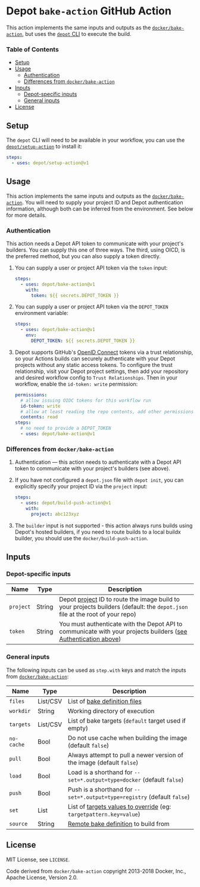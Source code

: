 # Depot `bake-action` GitHub Action
This action implements the same inputs and outputs as the [`docker/bake-action`](https://github.com/docker/bake-action), but uses the [`depot` CLI](https://github.com/depot/cli) to execute the build.

### Table of Contents

- [Setup](#setup)
- [Usage](#usage)
  - [Authentication](#authentication)
  - [Differences from `docker/bake-action`](#differences-from-dockerbake-action)
- [Inputs](#inputs)
  - [Depot-specific inputs](#depot-specific-inputs)
  - [General inputs](#general-inputs)
- [License](#license)

## Setup

The `depot` CLI will need to be available in your workflow, you can use the [`depot/setup-action`](https://github.com/depot/setup-action) to install it:

```yaml
steps:
  - uses: depot/setup-action@v1
```

## Usage

This action implements the same inputs and outputs as the [`docker/bake-action`](https://github.com/docker/bake-action). You will need to supply your project ID and Depot authentication information, although both can be inferred from the environment. See below for more details.

### Authentication

This action needs a Depot API token to communicate with your project's builders. You can supply this one of three ways. The third, using OICD, is the preferred method, but you can also supply a token directly.

1. You can supply a user or project API token via the `token` input:

   ```yaml
   steps:
     - uses: depot/bake-action@v1
       with:
         token: ${{ secrets.DEPOT_TOKEN }}
   ```

2. You can supply a user or project API token via the `DEPOT_TOKEN` environment variable:

   ```yaml
   steps:
     - uses: depot/bake-action@v1
       env:
         DEPOT_TOKEN: ${{ secrets.DEPOT_TOKEN }}
   ```

3. Depot supports GitHub's [OpenID Connect](https://docs.github.com/en/actions/deployment/security-hardening-your-deployments/about-security-hardening-with-openid-connect) tokens via a trust relationship, so your Actions builds can securely authenticate with your Depot projects without any static access tokens. To configure the trust relationship, visit your Depot project settings, then add your repository and desired workflow config to `Trust Relationships`. Then in your workflow, enable the `id-token: write` permission:

   ```yaml
   permissions:
     # allow issuing OIDC tokens for this workflow run
     id-token: write
     # allow at least reading the repo contents, add other permissions if necessary
     contents: read
   steps:
     # no need to provide a DEPOT_TOKEN
     - uses: depot/bake-action@v1
   ```

### Differences from `docker/bake-action`

1. Authentication — this action needs to authenticate with a Depot API token to communicate with your project's builders (see above).

2. If you have not configured a `depot.json` file with `depot init`, you can explicitly specify your project ID via the `project` input:

   ```yaml
   steps:
     - uses: depot/build-push-action@v1
       with:
         project: abc123xyz
   ```

3. The `builder` input is not supported - this action always runs builds using Depot's hosted builders, if you need to route builds to a local buildx builder, you should use the `docker/build-push-action`.

## Inputs

### Depot-specific inputs

| Name              | Type    | Description                                                                                                                                                                                                                                                         |
| ----------------- | ------- | ------------------------------------------------------------------------------------------------------------------------------------------------------------------------------------------------------------------------------------------------------------------- |
| `project`         | String  | Depot [project](https://depot.dev/docs/core-concepts#projects) ID to route the image build to your projects builders (default: the `depot.json` file at the root of your repo)                                                                                      |
| `token`           | String  | You must authenticate with the Depot API to communicate with your projects builders ([see Authentication above](#authentication))                                                                                                                                   |


### General inputs

The following inputs can be used as `step.with` keys and match the inputs from [`docker/bake-action`](https://github.com/docker/bake-action):

| Name       | Type     | Description                                                                                                                                 |
|------------|----------|---------------------------------------------------------------------------------------------------------------------------------------------|
| `files`    | List/CSV | List of [bake definition files](https://docs.docker.com/build/customize/bake/file-definition/)                                              |
| `workdir`  | String   | Working directory of execution                                                                                                              |
| `targets`  | List/CSV | List of bake targets (`default` target used if empty)                                                                                       |
| `no-cache` | Bool     | Do not use cache when building the image (default `false`)                                                                                  |
| `pull`     | Bool     | Always attempt to pull a newer version of the image (default `false`)                                                                       |
| `load`     | Bool     | Load is a shorthand for `--set=*.output=type=docker` (default `false`)                                                                      |
| `push`     | Bool     | Push is a shorthand for `--set=*.output=type=registry` (default `false`)                                                                    |
| `set`      | List     | List of [targets values to override](https://docs.docker.com/engine/reference/commandline/buildx_bake/#set) (eg: `targetpattern.key=value`) |
| `source`   | String   | [Remote bake definition](https://docs.docker.com/build/customize/bake/file-definition/#remote-definition) to build from                     |


## License

MIT License, see `LICENSE`.

Code derived from `docker/bake-action` copyright 2013-2018 Docker, Inc., Apache License, Version 2.0.
